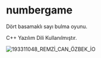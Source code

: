 
# numbergame
Dört basamaklı sayı bulma oyunu.

C++ Yazılım Dili Kullanılmıştır.


![193311048_REMZİ_CAN_ÖZBEK_İO](https://user-images.githubusercontent.com/58768363/123654717-04303080-d837-11eb-8927-0bcc84dc57a3.png)
